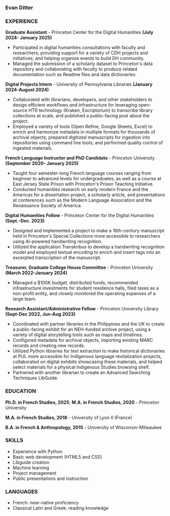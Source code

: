 
<span style="display:none">Evan Ditter</span>
### Evan Ditter

### EXPERIENCE

**Graduate Assistant** - Princeton Center for the Digital Humanities **(July 2024- January 2025)**
	
  * Participated in digital humanities consultations with faculty and researchers; providing support for a variety of CDH projects and initiatives; and helping organize events to build DH community.
  * Managed the submission of a scholarly dataset to Princeton's data repository and collaborating with faculty to produce related documentation such as Readme files and data dictionaries.
 
**Digital Projects Intern** - University of Pennsylvania Libraries **(January 2024-August 2024)**

* Collaborated with librarians, developers, and other stakeholders to design efficient workflows and infrastructure for leveraging open-source HTR technology (Kraken, Escriptorium) to transcribe library collections at scale, and published a public-facing post about the project.
* Employed a variety of tools (Open Refine, Google Sheets, Excel) to enrich and harmonize metadata in multiple formats for thousands of archival objects; prepared digitized manuscripts for ingestion into repositories using command line tools; and performed quality control of ingested materials.

**French Language Instructor and PhD Candidate** - Princeton University **(September 2020- January 2025)**

* Taught four semester-long French language courses ranging from beginner to advanced levels for undergraduates, as well as a course at East Jersey State Prison with Princeton's Prison Teaching Initiative.
* Conducted humanities research on early modern France and the Americas for a dissertation project, a scholarly article, and presentations at conferences such as the Modern Language Association and the Renaissance Society of America.

**Digital Humanities Fellow** - Princeton Center for the Digital Humanities **(Sept.-Dec. 2023)**

* Designed and implemented a project to make a 16th-century manuscript held in Princeton's Special Collections more accessible to researchers using AI-powered handwriting recognition.
* Utilized the application Transkribus to develop a handwriting recognition model and employed textual encoding to enrich and insert tags into an excerpted transcription of the manuscript. 

**Treasurer, Graduate College House Committee** - Princeton University **(March 2022-January 2024)**

* Managed a $100K budget, distributed funds, recommended infrastructure investments for student residence halls, filed taxes as a non-profit entity, and closely monitored the operating expenses of a large team.

**Research Assistant/Administrative Fellow** - Princeton University Library **(Sept-Dec 2022, Jun-Aug 2023)**

* Coordinated with partner libraries in the Philippines and the UK to create a public-facing exhibit for an NEH-funded archive project, using a variety of digital storytelling tools such as maps and timelines.
* Configured metadata for archival objects, importing existing MARC records and creating new records.
* Utilized Python libraries for text extraction to make historical dictionaries at PUL more accessible for Indigenous language revitalization projects, collaborated on digital exhibits showcasing these materials, and helped select materials for a physical Indigenous Studies browsing shelf.
* Partnered with another librarian to create an Advanced Searching Techniques LibGuide.

### EDUCATION
**Ph.D. in French Studies, 2025**; **M.A. in French Studies, 2020** - Princeton University

**M.A. in French Studies, 2018** - University of Lyon II (France)

**B.A. in French & Anthropology, 2015** - University of Wisconsin-Milwaukee

### SKILLS

* Experience with Python
* Basic web development (HTML5 and CSS)
* Libguide creation
* Machine learning
* Project management
* Public presentations and instruction
  
### LANGUAGES

* French: near-native proficiency
* Classical Latin and Greek: reading knowledge
